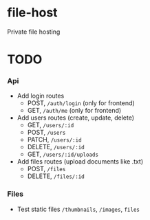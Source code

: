 # file-host
Private file hosting

# TODO
### Api
- Add login routes
    - POST,     `/auth/login` (only for frontend)
    - GET,      `/auth/me` (only for frontend)
- Add users routes (create, update, delete)
    - GET,      `/users/:id`
    - POST,     `/users`
    - PATCH,    `/users/:id`
    - DELETE,   `/users/:id`
    - GET,      `/users/:id/uploads`
- Add files routes (upload documents like .txt)
    - POST,     `/files`
    - DELETE,   `/files/:id`
### Files
- Test static files `/thumbnails`, `/images`, `files`
